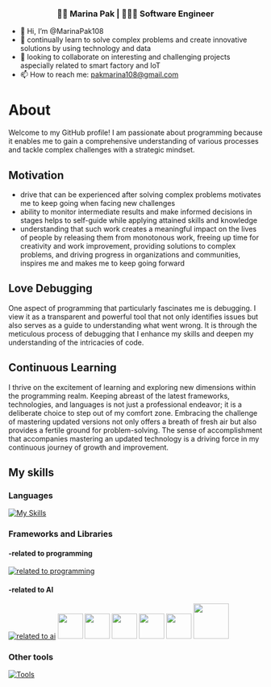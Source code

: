 
<div align="center">
<h3> 👩🏻 Marina Pak | 👩🏻‍💻 Software Engineer </h3> 
</div>

- 👋 Hi, I’m @MarinaPak108
- 👀 continually learn to solve complex problems and create innovative solutions by using technology and data
- 💞️ looking to collaborate on interesting and challenging projects aspecially related to smart factory and IoT
- 📫 How to reach me:  pakmarina108@gmail.com

# About 

Welcome to my GitHub profile! I am passionate about programming because it enables me to gain a comprehensive understanding of various processes and tackle complex challenges with a strategic mindset.

## Motivation
-	drive that can be experienced after solving complex problems motivates me to keep going when facing new challenges
-	ability to monitor intermediate results and make informed decisions in stages helps to self-guide while applying attained skills and knowledge
-	understanding that such work creates a meaningful impact on the lives of people by releasing them from monotonous work, freeing up time for creativity and work improvement, providing solutions to complex problems, and driving progress in organizations and communities, inspires me and makes me to keep going forward

## Love Debugging

One aspect of programming that particularly fascinates me is debugging. I view it as a transparent and powerful tool that not only identifies issues but also serves as a guide to understanding what went wrong. It is through the meticulous process of debugging that I enhance my skills and deepen my understanding of the intricacies of code.

## Continuous Learning

I thrive on the excitement of learning and exploring new dimensions within the programming realm. Keeping abreast of the latest frameworks, technologies, and languages is not just a professional endeavor; it is a deliberate choice to step out of my comfort zone. Embracing the challenge of mastering updated versions not only offers a breath of fresh air but also provides a fertile ground for problem-solving. The sense of accomplishment that accompanies mastering an updated technology is a driving force in my continuous journey of growth and improvement.

## My skills

### Languages

[![My Skills](https://skillicons.dev/icons?i=java,py,dart,cs,javascript,&theme=light)](https://skillicons.dev)

### Frameworks and Libraries

#### -related to programming

[![related to programming](https://skillicons.dev/icons?i=spring,hibernate,django,flask,flutter,html,css&theme=light)](https://skillicons.dev)
      
#### -related to AI

[![related to ai](https://skillicons.dev/icons?i=tensorflow&theme=light)](https://skillicons.dev)
<img width="50px" src="https://numpy.org/images/logo.svg"/> 
<img width="50px" src="https://pandas.pydata.org/static/img/pandas_mark.svg"/> 
<img width="50px" src="https://upload.wikimedia.org/wikipedia/commons/thumb/0/01/Created_with_Matplotlib-logo.svg/128px-Created_with_Matplotlib-logo.svg.png?20150219130408"/>
<img width="50px" src="https://seaborn.pydata.org/_images/logo-mark-lightbg.svg"/>
<img width="50px" src="https://feature-engine.trainindata.com/en/latest/_images/FeatureEngine.png"/>
<img width="70px" src="https://logos-download.com/wp-content/uploads/2021/01/Scikit_Learn_Logo-700x378.png"/>

### Other tools

[![Tools](https://skillicons.dev/icons?i=docker,visualstudio,vscode,idea,mysql&theme=light)](https://skillicons.dev)

</p>
<!---
MarinaPak108/MarinaPak108 is a ✨ special ✨ repository because its `README.md` (this file) appears on your GitHub profile.
You can click the Preview link to take a look at your changes.
--->
